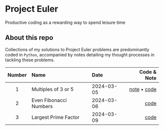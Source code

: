 # Project Euler 
Productive coding as a rewarding way to spend leisure time

## About this repo
Collections of my solutions to Project Euler problems are predominantly coded in `Python`, accompanied by notes detailing my thought processes in tackling these problems.


|Number| Name                   | Date       | Code & Note                |
|:---: | :---                   |    :----   |          ---:              |
| 1    | Multiples of 3 or 5    | 2024-03-05 | [note](/src/01-problem.md) &#x2022; [code](/src/01-problem.py)  |
| 2    | Even Fibonacci Numbers | 2024-03-06 | [code](/src/02-problem.py) |
| 3    | Largest Prime Factor   | 2024-03-09 | [code](/src/03-problem.py) |